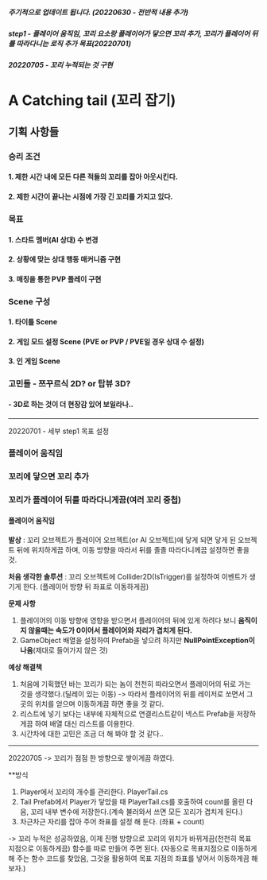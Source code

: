 ##### 주기적으로 업데이트 됩니다. (20220630 - 전반적 내용 추가)
##### step1 - 플레이어 움직임, 꼬리 요소랑 플레이어가 닿으면 꼬리 추가, 꼬리가 플레이어 뒤를 따라다니는 로직 추가 목표(20220701)
##### 20220705 - 꼬리 누적되는 것 구현

# A Catching tail (꼬리 잡기)

## 기획 사항들

### 승리 조건

#### 1. 제한 시간 내에 모든 다른 적들의 꼬리를 잡아 아웃시킨다.
#### 2. 제한 시간이 끝나는 시점에 가장 긴 꼬리를 가지고 있다.


### 목표

#### 1. 스타트 멤버(AI 상대) 수 변경
#### 2. 상황에 맞는 상대 행동 매커니즘 구현
#### 3. 매칭을 통한 PVP 플레이 구현



### Scene 구성

#### 1. 타이틀 Scene
#### 2. 게임 모드 설정 Scene (PVE or PVP / PVE일 경우 상대 수 설정)
#### 3. 인 게임 Scene


### 고민들 - 쯔꾸르식 2D? or 탑뷰 3D?

#### - 3D로 하는 것이 더 현장감 있어 보일라나..

<hr>

20220701 - 세부 step1 목표 설정

### 플레이어 움직임
### 꼬리에 닿으면 꼬리 추가
### 꼬리가 플레이어 뒤를 따라다니게끔(여러 꼬리 중첩)


#### 플레이어 움직임

**발상** : 꼬리 오브젝트가 플레이어 오브젝트(or AI 오브젝트)에 닿게 되면 닿게 된 오브젝트 뒤에 위치하게끔 하며, 이동 방향을 따라서 뒤를 졸졸 따라다니께끔 설정하면 좋을 것.

**처음 생각한 솔루션** : 꼬리 오브젝트에 Collider2D(IsTrigger)를 설정하여 이벤트가 생기게 한다. (플레이어 방향 뒤 좌표로 이동하게끔)

**문제 사항**
1. 플레이어의 이동 방향에 영향을 받으면서 플레이어의 뒤에 있게 하려다 보니 **움직이지 않을때는 속도가 0이어서 플레이어와 자리가 겹치게 된다.**
2. GameObject 배열을 설정하여 Prefab을 넣으려 하지만 **NullPointException이 나옴**(제대로 들어가지 않은 것)

**예상 해결책**
1. 처음에 기획했던 바는 꼬리가 되는 놈이 천천히 따라오면서 플레이어의 뒤로 가는 것을 생각했다.(딜레이 있는 이동) -> 따라서 플레이어의 뒤를 레이저로 쏘면서 그곳의 위치를 얻으며 이동하게끔 하면 좋을 것 같다.
2. 리스트에 넣기 보다는 내부에 자체적으로 연결리스트같이 넥스트 Prefab을 저장하게끔 하여 배열 대신 리스트를 이용한다.
3. 시간차에 대한 고민은 조금 더 해 봐야 할 것 같다..

<hr>

20220705 -> 꼬리가 점점 한 방향으로 쌓이게끔 하였다.

**방식
1. Player에서 꼬리의 개수를 관리한다. PlayerTail.cs
2. Tail Prefab에서 Player가 닿았을 때 PlayerTail.cs를 호출하여 count를 올린 다음, 꼬리 내부 변수에 저장한다.(계속 불러와서 쓰면 모든 꼬리가 겹치게 된다.)
3. 차근차근 자리를 잡아 주어 좌표를 설정 해 둔다. (좌표 + count)

-> 꼬리 누적은 성공하였음, 이제 진행 방향으로 꼬리의 위치가 바뀌게끔(천천히 목표 지점으로 이동하게끔) 함수를 따로 만들어 주면 된다.
(자동으로 목표지점으로 이동하게 해 주는 함수 코드를 찾았음, 그것을 활용하여 목표 지점의 좌표를 넣어서 이동하게끔 해 보자.)

